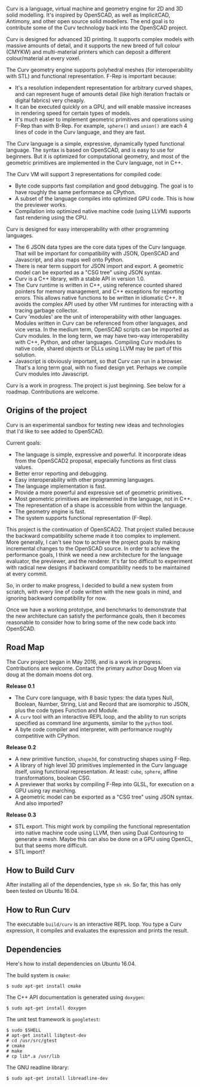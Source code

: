 Curv is a language, virtual machine and geometry engine for 2D and 3D solid
modelling. It's inspired by OpenSCAD, as well as ImplicitCAD, Antimony, and
other open source solid modellers. The end goal is to contribute some
of the Curv technology back into the OpenSCAD project.

Curv is designed for advanced 3D printing. It supports complex models with
massive amounts of detail, and it supports the new breed of full colour (CMYKW)
and multi-material printers which can deposit a different colour/material
at every voxel.

The Curv geometry engine supports polyhedral meshes (for interoperability
with STL) and functional representation. F-Rep is important because:
* It's a resolution independent representation for arbitrary curved shapes,
  and can represent huge of amounts detail (like high iteration fractals
  or digital fabrics) very cheaply.
* It can be executed quickly on a GPU, and will enable massive increases
  in rendering speed for certain types of models.
* It's much easier to implement geometric primitives and operations
  using F-Rep than with B-Rep. For example, `sphere()` and `union()` are
  each 4 lines of code in the Curv language, and they are fast.

The Curv language is a simple, expressive, dynamically typed functional
language. The syntax is based on OpenSCAD, and is easy to use for beginners.
But it is optimized for computational geometry, and most of the geometric
primitives are implemented in the Curv language, not in C++.

The Curv VM will support 3 representations for compiled code:
* Byte code supports fast compilation and good debugging. The goal is to have
  roughly the same performance as CPython.
* A subset of the language compiles into optimized GPU code. This is how the
  previewer works.
* Compilation into optimized native machine code (using LLVM) supports
  fast rendering using the CPU.

Curv is designed for easy interoperability with other programming languages.
* The 6 JSON data types are the core data types of the Curv language.
  That will be important for compatibility with JSON, OpenSCAD and Javascript,
  and also maps well onto Python.
* There is near term support for JSON import and export. A geometric model
  can be exported as a "CSG tree" using JSON syntax.
* Curv is a C++ library, with a stable API in version 1.0.
* The Curv runtime is written in C++, using reference counted shared pointers
  for memory management, and C++ exceptions for reporting errors. This allows
  native functions to be written in idiomatic C++. It avoids the complex API
  used by other VM runtimes for interacting with a tracing garbage collector.
* Curv 'modules' are the unit of interoperability with other languages.
  Modules written in Curv can be referenced from other languages,
  and vice versa. In the medium term, OpenSCAD scripts can be imported
  as Curv modules. In the long term, we may have two-way interoperability
  with C++, Python, and other languages. Compiling Curv modules to native
  code, shared objects or DLLs using LLVM may be part of this solution.
* Javascript is obviously important, so that Curv can run in a browser.
  That's a long term goal, with no fixed design yet. Perhaps we compile
  Curv modules into Javascript.

Curv is a work in progress. The project is just beginning. See below for
a roadmap. Contributions are welcome.

## Origins of the project
Curv is an experimental sandbox for testing new ideas and technologies that
I'd like to see added to OpenSCAD.

Current goals:
* The language is simple, expressive and powerful. It incorporate ideas from
  the OpenSCAD2 proposal, especially functions as first class values.
* Better error reporting and debugging.
* Easy interoperability with other programming languages.
* The language implementation is fast.
* Provide a more powerful and expressive set of geometric primitives.
* Most geometric primitives are implemented in the language, not in C++.
* The representation of a shape is accessible from within the language.
* The geometry engine is fast.
* The system supports functional representation (F-Rep).

This project is the continuation of OpenSCAD2. That project stalled because
the backward compatibility scheme made it too complex to implement. More
generally, I can't see how to achieve the project goals by making incremental
changes to the OpenSCAD source. In order to achieve the performance goals,
I think we need a new architecture for the language evaluator, the previewer,
and the renderer. It's far too difficult to experiment with radical new designs
if backward compatibility needs to be maintained at every commit.

So, in order to make progress, I decided to build a new system from scratch,
with every line of code written with the new goals in mind, and ignoring
backward compatibility for now.

Once we have a working prototype, and benchmarks to demonstrate that the new
architecture can satisfy the performance goals, then it becomes reasonable
to consider how to bring some of the new code back into OpenSCAD.

## Road Map
The Curv project began in May 2016, and is a work in progress.
Contributions are welcome.
Contact the primary author Doug Moen via doug at the domain moens dot org.

**Release 0.1**
* The Curv core language, with 8 basic types:
  the data types Null, Boolean, Number, String, List and Record
  that are isomorphic to JSON, plus the code types Function and Module.
* A `curv` tool with an interactive REPL loop, and the ability to run scripts
  specified as command line arguments, similar to the `python` tool.
* A byte code compiler and interpreter, with performance roughly competitive
  with CPython.

**Release 0.2**
* A new primitive function, `shape3d`, for constructing shapes using F-Rep.
* A library of high level 3D primitives implemented in the Curv language itself,
  using functional representation. At least: `cube`, `sphere`,
  affine transformations, boolean CSG.
* A previewer that works by compiling F-Rep into GLSL, for execution on a GPU
  using ray marching.
* A geometric model can be exported as a "CSG tree" using JSON syntax.
  And also imported?

**Release 0.3**
* STL export. This might work by compiling the functional representation
  into native machine code using LLVM, then using Dual Contouring to generate
  a mesh. Maybe this can also be done on a GPU using OpenCL, but that seems
  more difficult.
* STL import?

## How to Build Curv
After installing all of the dependencies, type `sh mk`.
So far, this has only been tested on Ubuntu 16.04.

## How to Run Curv
The executable `build/curv` is an interactive REPL loop.
You type a Curv expression, it compiles and evaluates the expression
and prints the result.

## Dependencies
Here's how to install dependencies on Ubuntu 16.04.

The build system is `cmake`:
```
$ sudo apt-get install cmake
```

The C++ API documentation is generated using `doxygen`:
```
$ sudo apt-get install doxygen
```

The unit test framework is `googletest`:
```
$ sudo $SHELL
# apt-get install libgtest-dev
# cd /usr/src/gtest
# cmake
# make
# cp lib*.a /usr/lib
```

The GNU readline library:
```
$ sudo apt-get install libreadline-dev
```
